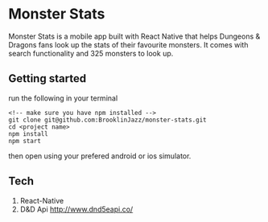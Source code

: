 # Monster Stats
Monster Stats is a mobile app built with React Native that helps Dungeons & Dragons fans look up the stats of their favourite monsters. It comes with search functionality and 325 monsters to look up.

## Getting started
run the following in your terminal
```
<!-- make sure you have npm installed -->
git clone git@github.com:BrooklinJazz/monster-stats.git
cd <project name>
npm install
npm start
```
then open using your prefered android or ios simulator.

## Tech
1. React-Native
2. D&D Api http://www.dnd5eapi.co/
